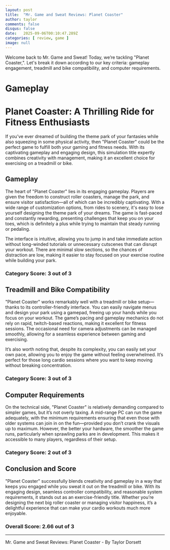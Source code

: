 ```yaml
---
layout: post
title:  "Mr. Game and Sweat Reviews: Planet Coaster"
author: taylor
comments: false
disqus: false
date:   2025-09-06T00:10:47.289Z
categories: [ review, game ]
image: null
---
```


Welcome back to Mr. Game and Sweat! Today, we’re tackling "Planet Coaster,". Let's break it down according to our key criteria: gameplay engagement, treadmill and bike compatibility, and computer requirements.

# Gameplay

# Planet Coaster: A Thrilling Ride for Fitness Enthusiasts

If you’ve ever dreamed of building the theme park of your fantasies while also squeezing in some physical activity, then "Planet Coaster" could be the perfect game to fulfill both your gaming and fitness needs. With its captivating gameplay and engaging design, this simulation title expertly combines creativity with management, making it an excellent choice for exercising on a treadmill or bike.

## Gameplay

The heart of "Planet Coaster" lies in its engaging gameplay. Players are given the freedom to construct roller coasters, manage the park, and ensure visitor satisfaction—all of which can be incredibly captivating. With a wide range of customization options, from rides to scenery, it's easy to lose yourself designing the theme park of your dreams. The game is fast-paced and constantly rewarding, presenting challenges that keep you on your toes, which is definitely a plus while trying to maintain that steady running or pedaling.

The interface is intuitive, allowing you to jump in and take immediate action without long-winded tutorials or unnecessary cutscenes that can disrupt your workout. There are minimal slow sections, so the chances of distraction are low, making it easier to stay focused on your exercise routine while building your park.

### Category Score: 3 out of 3

## Treadmill and Bike Compatibility

"Planet Coaster" works remarkably well with a treadmill or bike setup—thanks to its controller-friendly interface. You can easily navigate menus and design your park using a gamepad, freeing up your hands while you focus on your workout. The game’s pacing and gameplay mechanics do not rely on rapid, twitch-based reactions, making it excellent for fitness sessions. The occasional need for camera adjustments can be managed smoothly, allowing for a seamless experience between gaming and exercising.

It’s also worth noting that, despite its complexity, you can easily set your own pace, allowing you to enjoy the game without feeling overwhelmed. It’s perfect for those long cardio sessions where you want to keep moving without breaking concentration.

### Category Score: 3 out of 3

## Computer Requirements

On the technical side, "Planet Coaster" is relatively demanding compared to simpler games, but it’s not overly taxing. A mid-range PC can run the game adequately, with the minimum requirements ensuring that even those with older systems can join in on the fun—provided you don’t crank the visuals up to maximum. However, the better your hardware, the smoother the game runs, particularly when sprawling parks are in development. This makes it accessible to many players, regardless of their setup.

### Category Score: 2 out of 3

## Conclusion and Score

"Planet Coaster" successfully blends creativity and gameplay in a way that keeps you engaged while you sweat it out on the treadmill or bike. With its engaging design, seamless controller compatibility, and reasonable system requirements, it stands out as an exercise-friendly title. Whether you’re designing the next big roller coaster or managing visitor happiness, it’s a delightful experience that can make your cardio workouts much more enjoyable.

### Overall Score: 2.66 out of 3

---

Mr. Game and Sweat Reviews: Planet Coaster - By Taylor Dorsett
